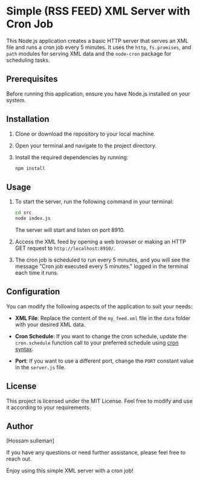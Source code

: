 # Simple (RSS FEED) XML Server with Cron Job

This Node.js application creates a basic
HTTP server that serves an XML file and
runs a cron job every 5 minutes. It uses
the `http`, `fs.promises`, and `path`
modules for serving XML data and the
`node-cron` package for scheduling
tasks.

## Prerequisites

Before running this application, ensure
you have Node.js installed on your
system.

## Installation

1. Clone or download the repository to
   your local machine.

2. Open your terminal and navigate to
   the project directory.

3. Install the required dependencies by
   running:

   ```bash
   npm install
   ```

## Usage

1. To start the server, run the
   following command in your terminal:

   ```bash
   cd src
   node index.js
   ```

   The server will start and listen on
   port 8910.

2. Access the XML feed by opening a web
   browser or making an HTTP GET request
   to `http://localhost:8910/`.

3. The cron job is scheduled to run
   every 5 minutes, and you will see the
   message "Cron job executed every 5
   minutes." logged in the terminal each
   time it runs.

## Configuration

You can modify the following aspects of
the application to suit your needs:

-  **XML File**: Replace the content of
   the `my_feed.xml` file in the `data`
   folder with your desired XML data.

-  **Cron Schedule**: If you want to
   change the cron schedule, update the
   `cron.schedule` function call to your
   preferred schedule using
   [cron syntax](https://crontab.guru/).

-  **Port**: If you want to use a
   different port, change the `PORT`
   constant value in the `server.js`
   file.

## License

This project is licensed under the MIT
License. Feel free to modify and use it
according to your requirements.

## Author

[Hossam sulleman]

If you have any questions or need
further assistance, please feel free to
reach out.

Enjoy using this simple XML server with
a cron job!
